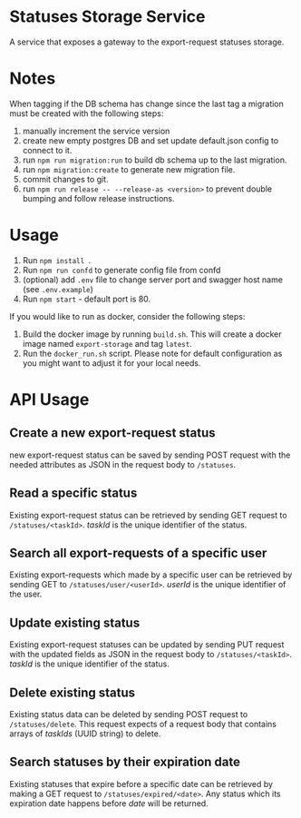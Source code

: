 # Statuses Storage Service

A service that exposes a gateway to the export-request statuses storage. 

# Notes

When tagging if the DB schema has change since the last tag a migration must be created with the following steps:
1. manually increment the service version
1. create new empty postgres DB and set update default.json config to connect to it.
1. run ```npm run migration:run``` to build db schema up to the last migration.
1. run ```npm migration:create``` to generate new migration file.
1. commit changes to git.
1. run ```npm run release -- --release-as <version>``` to prevent double bumping and follow release instructions.

# Usage
1. Run `npm install `.
1. Run `npm run confd` to generate config file from confd
1. (optional) add `.env` file to change server port and swagger host name (see `.env.example`)
1. Run `npm start` - default port is 80.

If you would like to run as docker, consider the following steps:
1. Build the docker image by running `build.sh`. This will create a docker image named `export-storage` and tag `latest`.
2. Run the `docker_run.sh` script. Please note for default configuration as you might want to adjust it for your local needs.

# API Usage

## Create a new export-request status

new export-request status can be saved by sending POST request with the needed attributes as JSON in the request body to `/statuses`.

## Read a specific status

Existing export-request status can be retrieved by sending GET request to `/statuses/<taskId>`. *taskId* is the unique identifier of the status.

## Search all export-requests of a specific user

Existing export-requests which made by a specific user can be retrieved by sending GET to `/statuses/user/<userId>`. *userId* is the unique identifier of the user.

## Update existing status

Existing export-request statuses can be updated by sending PUT request with the updated fields as JSON in the request body to `/statuses/<taskId>`. *taskId* is the unique identifier of the status.

## Delete existing status

Existing status data can be deleted by sending POST request to `/statuses/delete`. This request expects of a request body that contains arrays of *taskIds* (UUID string) to delete.

## Search statuses by their expiration date

Existing statuses that expire before a specific date can be retrieved by making a GET request to `/statuses/expired/<date>`. Any status which its expiration date happens before *date* will be returned.
